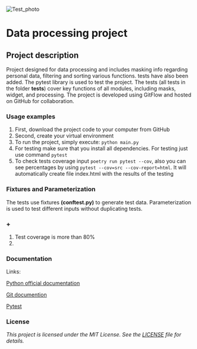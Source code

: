 ![Test_photo](https://toppsta.com/media/thumbnails/large/7%20Easy%20Programming%20Languages%20for%20Kids.webp)
# Data processing project
## Project description 
Project designed for data processing and 
includes masking info regarding personal data,
filtering and sorting various functions. 
tests have also been added. 
The pytest library is used to test the project. 
The tests (all tests in the folder **tests**) cover key functions of all modules, including masks, widget, and processing.
The project is 
developed using GitFlow and hosted on GitHub 
for collaboration. 
### Usage examples
1. First, download the project code to your computer from GitHub
2. Second, create your virtual environment
3. To run the project, simply execute: 
```python main.py```
4. For testing make sure that you install all dependencies. 
For testing just use command ```pytest```
5. To check tests coverage input ```poetry run pytest --cov```, also you can see percentages by using ```pytest --cov=src --cov-report=html```. It will automatically create file index.html with the results of the testing

### Fixtures and Parameterization
The tests use fixtures **(conftest.py)** to generate test data.
Parameterization is used to test different inputs without duplicating tests.

### +

1. Test coverage is more than 80%
2. 

### Documentation
Links:

[Python official documentation](https://docs.python.org/3/)

[Git documention](https://git-scm.com/doc)

[Pytest](https://docs.pytest.org/en/stable/contents.html)




### License

*This project is licensed under the MIT License. See the [LICENSE](https://opensource.org/licenses/MIT) file for details.*